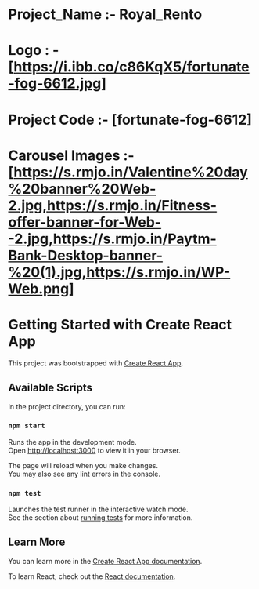 # Project_Name :- Royal_Rento 

   # Logo : - [https://i.ibb.co/c86KqX5/fortunate-fog-6612.jpg]

   # Project Code :- [fortunate-fog-6612]

   # Carousel Images :- [https://s.rmjo.in/Valentine%20day%20banner%20Web-2.jpg,https://s.rmjo.in/Fitness-offer-banner-for-Web--2.jpg,https://s.rmjo.in/Paytm-Bank-Desktop-banner-%20(1).jpg,https://s.rmjo.in/WP-Web.png]


# Getting Started with Create React App

This project was bootstrapped with [Create React App](https://github.com/facebook/create-react-app).
   

## Available Scripts

In the project directory, you can run:

### `npm start`

Runs the app in the development mode.\
Open [http://localhost:3000](http://localhost:3000) to view it in your browser.

The page will reload when you make changes.\
You may also see any lint errors in the console.

### `npm test`

Launches the test runner in the interactive watch mode.\
See the section about [running tests](https://facebook.github.io/create-react-app/docs/running-tests) for more information.


## Learn More

You can learn more in the [Create React App documentation](https://facebook.github.io/create-react-app/docs/getting-started).

To learn React, check out the [React documentation](https://reactjs.org/).
